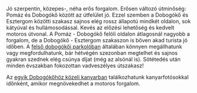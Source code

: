 Jó szerpentin, közepes-, néha erős forgalom. Erősen változó útminőség: Pomáz és Dobogókő között az útfelület jó. Ezzel szemben a Dobogókő és Esztergom közötti szakasz sajnos elég rossz állapotú mindkét oldalon, sok kátyúval és hullámosodással. Kevés az előzési lehetőség és kedvelt motoros útvonal. A Pomáz - Dobogókő felöli oldalon átlagosnál nagyobb a forgalom, de a Dobogókő - Esztergom szakaszon is bőven akad turista jó időben. A [felső dobogókői parkolóban](#geo:Dobog%C3%B3k%C5%91i%20Parkol%C3%B3@47.719072,18.897414/?b=Itt%20k%C3%B6nnyed%C3%A9n%20megfordulhatunk%20vagy%20meg%20is%20%C3%A1llhatunk.%20A%20ny%C3%A1ri%20szezon%20alatt%20a%20parkol%C3%B3%20fizet%C5%91s%20%28%C5%91r%20%C3%A1ll%20itt%29,%20viszont%20szezonon%20k%C3%ADv%C3%BCl%20a%20parkol%C3%B3%C5%91r%20hi%C3%A1ny%C3%A1ban%20ingyen%20meg%C3%A1llhatunk.%0A%0AIlyenkor%20%C3%A9rdemes%20is%20meg%C3%A1llni,%20hisz%20a%20nagyon%20k%C3%B6zeli%20%5Bkil%C3%A1t%C3%B3pontr%C3%B3l%5D%28#geo:Dobog%25C3%25B3k%25C5%2591i%2520Kil%25C3%25A1t%25C3%25B3pont@47.720117,18.898994/?b=Ez%2520egy%2520fergeteges%2520kil%25C3%25A1t%25C3%25A1st%2520ny%25C3%25BAjt%25C3%25B3%2520hely.%2520A%2520Dunakanyar%2520k%25C3%25B6rny%25C3%25A9ki%2520hegys%25C3%25A9gek%2520j%25C3%25B3l%2520l%25C3%25A1tszanak%2520innen.%29%20gy%C3%B6ny%C3%B6r%C5%B1%20kil%C3%A1t%C3%A1st%20kaphatunk.%20Ezen%20k%C3%ADv%C3%BCl%20k%C3%B6nnyen%20bekaphatunk%20p%C3%A1r%20falatot%20a%20k%C3%B6rny%C3%A9ken,%20p%C3%A9ld%C3%A1ul%20a%20%5Bmened%C3%A9kh%C3%A1zn%C3%A1l%5D%28#geo:B%25C3%25A1r%25C3%25B3%2520E%25C3%25B6tv%25C3%25B6s%2520L%25C3%25B3r%25C3%25A1nd%2520Mened%25C3%25A9kh%25C3%25A1z@47.719547,18.898879/?b=A%2520mened%25C3%25A9kh%25C3%25A1zban%2520%25C3%25A9tterem,%2520b%25C3%25BCf%25C3%25A9%2520%25C3%25A9s%2520%2528fizet%25C5%2591s%2529%2520mell%25C3%25A9khelyis%25C3%25A9g%2520tal%25C3%25A1lhat%25C3%25B3.%2520A%2520ny%25C3%25A1ri%2520szezon%2520alatt,%2520h%25C3%25A9tv%25C3%25A9g%25C3%25A9nk%25C3%25A9nt%2520finom%2520bogr%25C3%25A1cs%2520%25C3%25A9teleket%2520is%2520fogyaszhatunk%2520az%2520%25C3%25A9p%25C3%25BClet%2520el%25C5%2591tt.%29.) általában könnyen megállhatunk vagy megfordulhatunk, bár hétvégén szezonban megtelhet és sajnos gyakran szednek elég csúnya díjat (még az alsónál is). Sötétedés után minden évszakban fokozottan vadveszélyes útszakasz!

Az [egyik Dobogókőhöz közeli kanyarban](#geo:Kanyarfot%C3%B3s%20Pont@47.719297,18.878495/?b=Ide%20id%C5%91nk%C3%A9nt%20kitelep%C3%BCl%20egy%20kanyarfot%C3%B3s%20t%C3%A1rsas%C3%A1g,%20akik%20k%C3%A9pet%20k%C3%A9sz%C3%ADthetnek%20a%20kanyarg%C3%A1sodr%C3%B3l.%20%C3%89rdemes%20megn%C3%A9zni%20az%20adott%20napi%20esem%C3%A9nyeket%20az%20%5Baut%C3%B3s%20napt%C3%A1rban%5D%28https://sp3eder.github.io/autosesemenyek/%29,%20hogy%20k%C3%B6nnyen%20megtal%C3%A1ld%20a%20fot%C3%B3st.) találkozhatunk kanyarfotósokkal időnként, amikor megnövekedhet a motoros forgalom.
